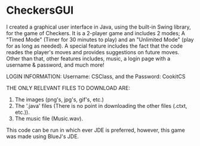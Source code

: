 # CheckersGUI
I created a graphical user interface in Java, using the built-in Swing library, for the game of Checkers. It is a 2-player game and includes 2 modes; A "Timed Mode" (Timer for 30 minutes to play) and an "Unlimited Mode" (play for as long as needed). A special feature includes the fact that the code reades the player's moves and provides suggestions on future moves. Other than that, other features includes, music, a login page with a username & password, and much more!

LOGIN INFORMATION:
Username: CSClass, and the 
Password: CookitCS

THE ONLY RELEVANT FILES TO DOWNLOAD ARE: 
1. The images (png's, jpg's, gif's, etc.)
2. The '.java' files (There is no point in downloading the other files (.ctxt, etc.)).
3. The music file (Music.wav).

This code can be run in which ever JDE is preferred, however, this game was made using BlueJ's JDE. 
